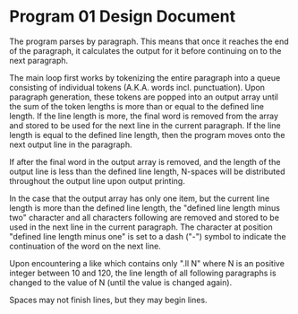 # Program 01 Design Document

The program parses by paragraph. This means that once it reaches the end of the
paragraph, it calculates the output for it before continuing on to the next
paragraph.

The main loop first works by tokenizing the entire paragraph into a queue
consisting of individual tokens (A.K.A. words incl. punctuation). Upon paragraph
generation, these tokens are popped into an output array until the sum of the
token lengths is more than or equal to the defined line length. If the line
length is more, the final word is removed from the array and stored to be used
for the next line in the current paragraph. If the line length is equal to the
defined line length, then the program moves onto the next output line in the
paragraph.

If after the final word in the output array is removed, and the length of the
output line is less than the defined line length, N-spaces will be distributed
throughout the output line upon output printing.

In the case that the output array has only one item, but the current line length
is more than the defined line length, the "defined line length minus two"
character and all characters following are removed and stored to be used in the
next line in the current paragraph. The character at position "defined line
length minus one" is set to a dash ("-") symbol to indicate the continuation of
the word on the next line.

Upon encountering a like which contains only ".ll N" where N is an positive
integer between 10 and 120, the line length of all following paragraphs is
changed to the value of N (until the value is changed again).

Spaces may not finish lines, but they may begin lines.
